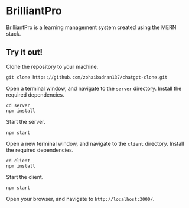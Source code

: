 # BrilliantPro
BrilliantPro is a learning management system created using the MERN stack. 

## Try it out!
Clone the repository to your machine. 
```
git clone https://github.com/zohaibadnan137/chatgpt-clone.git
```
Open a terminal window, and navigate to the ```server``` directory. Install the required dependencies.
```
cd server
npm install
```
Start the server.
```
npm start
```
Open a new terminal window, and navigate to the ```client``` directory. Install the required dependencies.
```
cd client
npm install
```
Start the client.
```
npm start
```
Open your browser, and navigate to ```http://localhost:3000/```.

